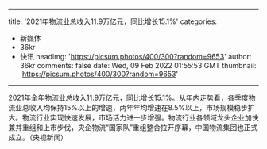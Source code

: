 
---
title: '2021年物流业总收入11.9万亿元，同比增长15.1%'
categories: 
 - 新媒体
 - 36kr
 - 快讯
headimg: 'https://picsum.photos/400/300?random=9653'
author: 36kr
comments: false
date: Wed, 09 Feb 2022 01:55:53 GMT
thumbnail: 'https://picsum.photos/400/300?random=9653'
---

<div>   
2021年全年物流业总收入11.9万亿元，同比增长15.1%。从年内走势看，各季度物流业总收入均保持15%以上的增速，两年年均增速在8.5%以上，市场规模稳步扩大。物流行业实现快速发展，市场活力进一步增强。物流行业各领域龙头企业加快兼并重组和上市步伐，央企物流“国家队”重组整合拉开序幕，中国物流集团也正式成立。（央视新闻）  
</div>
            